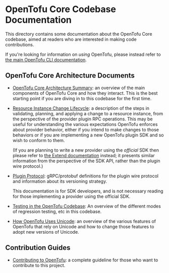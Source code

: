 # OpenTofu Core Codebase Documentation

This directory contains some documentation about the OpenTofu Core codebase,
aimed at readers who are interested in making code contributions.

If you're looking for information on _using_ OpenTofu, please instead refer
to [the main OpenTofu CLI documentation](https://opentofu.org/docs/cli/index.html).

## OpenTofu Core Architecture Documents

* [OpenTofu Core Architecture Summary](./architecture.md): an overview of the
  main components of OpenTofu Core and how they interact. This is the best
  starting point if you are diving in to this codebase for the first time.

* [Resource Instance Change Lifecycle](./resource-instance-change-lifecycle.md):
  a description of the steps in validating, planning, and applying a change
  to a resource instance, from the perspective of the provider plugin RPC
  operations. This may be useful for understanding the various expectations
  OpenTofu enforces about provider behavior, either if you intend to make
  changes to those behaviors or if you are implementing a new OpenTofu plugin
  SDK and so wish to conform to them.

  (If you are planning to write a new provider using the _official_ SDK then
  please refer to [the Extend documentation](https://github.com/hashicorp/terraform-docs-common)
  instead; it presents similar information from the perspective of the SDK
  API, rather than the plugin wire protocol.)

* [Plugin Protocol](./plugin-protocol/): gRPC/protobuf definitions for the
  plugin wire protocol and information about its versioning strategy.

  This documentation is for SDK developers, and is not necessary reading for
  those implementing a provider using the official SDK.

* [Testing in the OpenTofu Codebase](./testing.md): An overview of the different
  modes of regression testing, etc in this codebase.

* [How OpenTofu Uses Unicode](./unicode.md): an overview of the various
  features of OpenTofu that rely on Unicode and how to change those features
  to adopt new versions of Unicode.

## Contribution Guides

* [Contributing to OpenTofu](../CONTRIBUTING.md): a complete guideline for those who want to contribute to this project.
